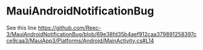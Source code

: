 # MauiAndroidNotificationBug

See this line
https://github.com/Reec-3/MauiAndroidNotificationBug/blob/69e38fd35b4aef912caa379891258397cce9caa3/MauiApp3/Platforms/Android/MainActivity.cs#L14
